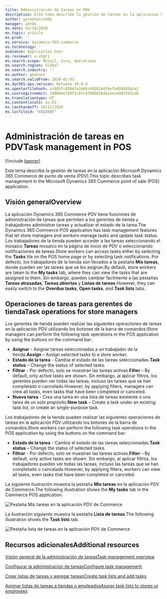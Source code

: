```yaml
---
title: Administración de tareas en PDV
description: Este tema describe la gestión de tareas en la aplicación Microsoft Dynamics 365 Commerce de punto de venta (PDV).
author: gvrmohanreddy
manager: annbe
ms.date: 02/10/2020
ms.topic: article
ms.prod: ''
ms.service: dynamics-365-commerce
ms.technology: ''
audience: Application User
ms.reviewer: v-chgri
ms.search.scope: Retail, Core, Operations
ms.search.region: Global
ms.search.industry: ''
ms.author: gmohanv
ms.search.validFrom: 2020-02-03
ms.dyn365.ops.version: Release 10.0.9
ms.openlocfilehash: cc685fcd584fe2ab5cd9282e8fbefbd284d5b2a2
ms.sourcegitcommit: 199848e78df5cb7c439b001bdbe1ece963593cdb
ms.translationtype: HT
ms.contentlocale: es-ES
ms.lasthandoff: 10/13/2020
ms.locfileid: "4415597"
---
```

# <a name="task-management-in-pos"></a><span data-ttu-id="04156-103">Administración de tareas en PDV</span><span class="sxs-lookup"><span data-stu-id="04156-103">Task management in POS</span></span>

[!include [banner](includes/banner.md)]

<span data-ttu-id="04156-104">Este tema describe la gestión de tareas en la aplicación Microsoft Dynamics 365 Commerce de punto de venta (PDV).</span><span class="sxs-lookup"><span data-stu-id="04156-104">This topic describes task management in the Microsoft Dynamics 365 Commerce point of sale (POS) application.</span></span>

## <a name="overview"></a><span data-ttu-id="04156-105">Visión general</span><span class="sxs-lookup"><span data-stu-id="04156-105">Overview</span></span>

<span data-ttu-id="04156-106">La aplicación Dynamics 365 Commerce PDV tiene funciones de administración de tareas que permiten a los gerentes de tienda y trabajadores administrar tareas y actualizar el estado de la tarea.</span><span class="sxs-lookup"><span data-stu-id="04156-106">The Dynamics 365 Commerce POS application has task management features that let store managers and workers manage tasks and update task status.</span></span> <span data-ttu-id="04156-107">Los trabajadores de la tienda pueden acceder a las tareas seleccionando el mosaico **Tareas** mosaico en la página de inicio de PDV o seleccionando notificaciones de tareas.</span><span class="sxs-lookup"><span data-stu-id="04156-107">Store workers can access tasks either by selecting the **Tasks** tile on the POS home page or by selecting task notifications.</span></span> <span data-ttu-id="04156-108">Por defecto, los trabajadores de la tienda son llevados a la pestaña **Mis tareas**, donde pueden ver las tareas que se les asignan.</span><span class="sxs-lookup"><span data-stu-id="04156-108">By default, store workers are taken to the **My tasks** tab, where they can view the tasks that are assigned to them.</span></span> <span data-ttu-id="04156-109">Sin embargo, pueden cambiar fácilmente a las pestañas **Tareas atrasadas**, **Tareas abiertas** y **Listas de tareas**.</span><span class="sxs-lookup"><span data-stu-id="04156-109">However, they can easily switch to the **Overdue tasks**, **Open tasks**, and **Task lists** tabs.</span></span>

## <a name="task-operations-for-store-managers"></a><span data-ttu-id="04156-110">Operaciones de tareas para gerentes de tienda</span><span class="sxs-lookup"><span data-stu-id="04156-110">Task operations for store managers</span></span>

<span data-ttu-id="04156-111">Los gerentes de tienda pueden realizar las siguientes operaciones de tareas en la aplicación PDV utilizando los botones de la barra de comandos:</span><span class="sxs-lookup"><span data-stu-id="04156-111">Store managers can perform the following task operations in the POS application by using the buttons on the command bar:</span></span>

- <span data-ttu-id="04156-112">**Asignar** - Asignar tareas seleccionadas a un trabajador de la tienda.</span><span class="sxs-lookup"><span data-stu-id="04156-112">**Assign** – Assign selected tasks to a store worker.</span></span>
- <span data-ttu-id="04156-113">**Estado de la tarea** - Cambia el estado de las tareas seleccionadas.</span><span class="sxs-lookup"><span data-stu-id="04156-113">**Task status** – Change the status of selected tasks.</span></span>
- <span data-ttu-id="04156-114">**Filtrar** - Por defecto, solo se muestran las tareas activas.</span><span class="sxs-lookup"><span data-stu-id="04156-114">**Filter** – By default, only active tasks are shown.</span></span> <span data-ttu-id="04156-115">Sin embargo, al aplicar filtros, los gerentes pueden ver todas las tareas, incluso las tareas que se han completado o cancelado.</span><span class="sxs-lookup"><span data-stu-id="04156-115">However, by applying filters, managers can view all tasks, even tasks that have been completed or canceled.</span></span>
- <span data-ttu-id="04156-116">**Nueva tarea** - Crea una tarea en una lista de tareas existente o una tarea de un solo propósito.</span><span class="sxs-lookup"><span data-stu-id="04156-116">**New task** – Create a task under an existing task list, or create an single-purpose task.</span></span>

<span data-ttu-id="04156-117">Los trabajadores de la tienda pueden realizar las siguientes operaciones de tareas en la aplicación PDV utilizando los botones de la barra de comandos:</span><span class="sxs-lookup"><span data-stu-id="04156-117">Store workers can perform the following task operations in the POS application by using the buttons on the command bar:</span></span>

- <span data-ttu-id="04156-118">**Estado de la tarea** - Cambia el estado de las tareas seleccionadas.</span><span class="sxs-lookup"><span data-stu-id="04156-118">**Task status** – Change the status of selected tasks.</span></span>
- <span data-ttu-id="04156-119">**Filtrar** - Por defecto, solo se muestran las tareas activas.</span><span class="sxs-lookup"><span data-stu-id="04156-119">**Filter** – By default, only active tasks are shown.</span></span> <span data-ttu-id="04156-120">Sin embargo, al aplicar filtros, los trabajadores pueden ver todas las tareas, incluso las tareas que se han completado o cancelado.</span><span class="sxs-lookup"><span data-stu-id="04156-120">However, by applying filters, workers can view all tasks, even tasks that have been completed or canceled.</span></span>

<span data-ttu-id="04156-121">La siguiente ilustración muestra la pestaña **Mis tareas** en la aplicación PDV de Commerce.</span><span class="sxs-lookup"><span data-stu-id="04156-121">The following illustration shows the **My tasks** tab in the Commerce POS application.</span></span>

![Pestaña Mis tareas en la aplicación PDV de Commerce](media/POS-task-management.png)

<span data-ttu-id="04156-123">La ilustración siguiente muestra la pestaña **Lista de tareas**.</span><span class="sxs-lookup"><span data-stu-id="04156-123">The following illustration shows the **Task lists** tab.</span></span>

![Pestaña lista de tareas en la aplicación PDV de Commerce](media/POS-task-lists-management.png)

## <a name="additional-resources"></a><span data-ttu-id="04156-125">Recursos adicionales</span><span class="sxs-lookup"><span data-stu-id="04156-125">Additional resources</span></span>

[<span data-ttu-id="04156-126">Visión general de la administración de tareas</span><span class="sxs-lookup"><span data-stu-id="04156-126">Task management overview</span></span>](task-mgmt-overview.md)

[<span data-ttu-id="04156-127">Configurar la administración de tareas</span><span class="sxs-lookup"><span data-stu-id="04156-127">Configure task management</span></span>](task-mgmt-configure.md)

[<span data-ttu-id="04156-128">Crear listas de tareas y agregar tareas</span><span class="sxs-lookup"><span data-stu-id="04156-128">Create task lists and add tasks</span></span>](task-mgmt-create-lists.md)

[<span data-ttu-id="04156-129">Asignar listas de tareas a tiendas o empleados</span><span class="sxs-lookup"><span data-stu-id="04156-129">Assign task lists to stores or employees</span></span>](task-mgmt-assign-lists.md)
